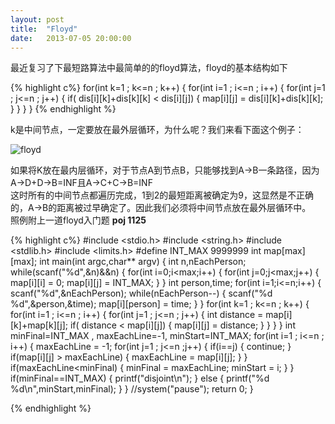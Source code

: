 ```yaml
---
layout: post
title:  "Floyd"
date:   2013-07-05 20:00:00
---
```


最近复习了下最短路算法中最简单的的floyd算法，floyd的基本结构如下

{% highlight c%}
    for(int k=1 ; k<=n ; k++)
    {
    	for(int i=1 ; i<=n ; i++)
    	{
    		for(int j=1 ; j<=n ; j++)
    		{
    			if( dis[i][k]+dis[k][k] < dis[i][j])
    			{
    				map[i][j] = dis[i][k]+dis[k][k];
    			}
    		}
    	}
    }
{% endhighlight %}

k是中间节点，一定要放在最外层循环，为什么呢？我们来看下面这个例子：

![floyd]({{site.img_url}}/floyd.png)

如果将K放在最内层循环，对于节点A到节点B，只能够找到A->B一条路径，因为A->D+D->B=INF且A->C+C->B=INF  
这时所有的中间节点都遍历完成，1到2的最短距离被确定为9，这显然是不正确的，A->B的距离被过早确定了。因此我们必须将中间节点放在最外层循环中。  
照例附上一道floyd入门题 
**poj 1125**

{% highlight c%}
#include <stdio.h>
#include <string.h>
#include <stdlib.h>
#include <limits.h>
#define INT_MAX 9999999
int map[max][max];
int main(int argc,char** argv)
{
    int n,nEachPerson;
    while(scanf("%d",&n)&&n)
    {
        for(int i=0;i<max;i++)
        {
            for(int j=0;j<max;j++)
            {
                map[i][i] = 0;
                map[i][j] = INT_MAX;
            }
        }
      int person,time;
      for(int i=1;i<=n;i++)
      {
            scanf("%d",&nEachPerson);
            while(nEachPerson--)
            {
                scanf("%d %d",&person,&time);
                map[i][person] = time;
            }
      }
      for(int k=1 ; k<=n ; k++)
      {
            for(int i=1 ; i<=n ; i++)
            {
                for(int j=1 ; j<=n ; j++)
                {
                    int distance = map[i][k]+map[k][j];
                    if( distance < map[i][j])
                    {
                        map[i][j] = distance;
                   }
                }
             }
          }
          int minFinal=INT_MAX , maxEachLine=-1, minStart=INT_MAX;
          for(int i=1 ; i<=n ; i++)
          {
               maxEachLine = -1;
               for(int j=1 ; j<=n ;j++)
               {
                if(i==j)
                {
                    continue;
                }
                if(map[i][j] > maxEachLine)
                {
                    maxEachLine = map[i][j];
                }
            }    
            if(maxEachLine<minFinal)
            {
                minFinal = maxEachLine;
                minStart = i;
            }
        }
        if(minFinal==INT_MAX)
        {
            printf("disjoint\n");
        }
        else
        {
            printf("%d %d\n",minStart,minFinal);
        }
    }
//system("pause");
    return 0;
}

{% endhighlight %}